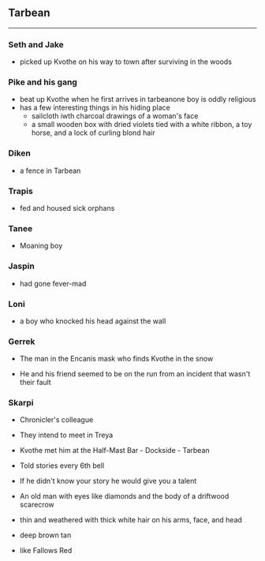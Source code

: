 ## Tarbean

---

### Seth and Jake

* picked up Kvothe on his way to town after surviving in the woods

### Pike and his gang

* beat up Kvothe when he first arrives in tarbeanone boy is oddly religious
* has a few interesting things in his hiding place
  * sailcloth iwth charcoal drawings of a woman's face
  * a small wooden box with dried violets tied with a white ribbon, a toy horse, and a lock of curling blond hair


### Diken

* a fence in Tarbean

### Trapis

* fed and housed sick orphans

### **Tanee**

* Moaning boy

### Jaspin

* had gone fever-mad

### Loni

* a boy who knocked his head against the wall

### Gerrek

* The man in the Encanis mask who finds Kvothe in the snow

* He and his friend seemed to be on the run from an incident that wasn't their fault


### Skarpi

* Chronicler's colleague

* They intend to meet in Treya

* Kvothe met him at the Half-Mast Bar - Dockside - Tarbean

* Told stories every 6th bell

* If he didn't know your story he would give you a talent

* An old man with eyes like diamonds and the body of a driftwood scarecrow
* thin and weathered with thick white hair on his arms, face, and head
* deep brown tan
* like Fallows Red

